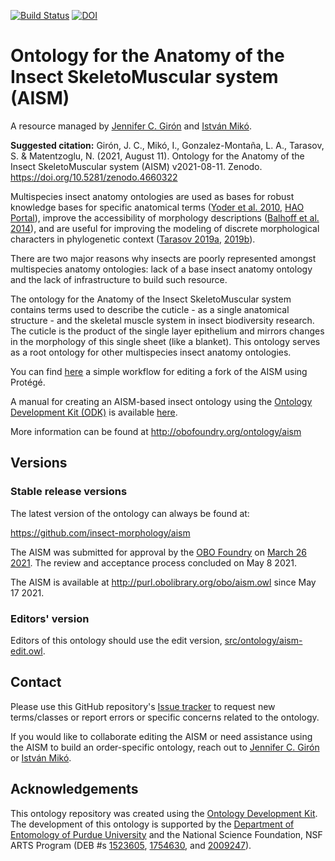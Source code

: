 [![Build Status](https://travis-ci.org/obophenotype/anatomy_ontology_of_insect_skeletomuscular_system.svg?branch=master)](https://travis-ci.org/obophenotype/anatomy_ontology_of_insect_skeletomuscular_system)
[![DOI](https://zenodo.org/badge/306390445.svg)](https://zenodo.org/badge/latestdoi/306390445)

# Ontology for the Anatomy of the Insect SkeletoMuscular system (AISM)

A resource managed by [Jennifer C. Girón](https://github.com/JCGiron) and [István Mikó](https://github.com/teleaslamellatus).

**Suggested citation:** Girón, J. C., Mikó, I., Gonzalez-Montaña, L. A., Tarasov, S. & Matentzoglu, N. (2021, August 11). Ontology for the Anatomy of the Insect SkeletoMuscular system (AISM) v2021-08-11. Zenodo. https://doi.org/10.5281/zenodo.4660322


Multispecies insect anatomy ontologies are used as bases for robust knowledge bases for specific anatomical terms ([Yoder et al. 2010](https://journals.plos.org/plosone/article?id=10.1371/journal.pone.0015991), [HAO Portal](http://portal.hymao.org/projects/32/public/ontology/)), improve the accessibility of morphology descriptions ([Balhoff et al. 2014](https://journals.plos.org/plosone/article?id=10.1371/journal.pone.0094056)), and are useful for improving the modeling of discrete morphological characters in phylogenetic context ([Tarasov 2019a](https://academic.oup.com/sysbio/article/68/5/698/5298740), [2019b](https://academic.oup.com/isd/article/3/6/1/5584145)).

There are two major reasons why insects are poorly represented amongst multispecies anatomy ontologies: lack of a base insect anatomy ontology and the lack of infrastructure to build such resource.

The ontology for the Anatomy of the Insect SkeletoMuscular system contains terms used to describe the cuticle - as a single anatomical structure - and the skeletal muscle system in insect biodiversity research. The cuticle is the product of the single layer epithelium and mirrors changes in the morphology of this single sheet (like  a blanket). This ontology serves as a root ontology for other multispecies insect anatomy ontologies.

You can find [here](https://github.com/insect-morphology/aism-ODK/blob/master/Simple%20Workflow%20for%20insect%20ontology%20development.md) a simple workflow for editing a fork of the AISM using Protégé.

A manual for creating an AISM-based insect ontology using the [Ontology Development Kit (ODK)](https://github.com/INCATools/ontology-development-kit) is available [here](https://github.com/insect-morphology/Manual).


More information can be found at http://obofoundry.org/ontology/aism

## Versions

### Stable release versions

The latest version of the ontology can always be found at:

https://github.com/insect-morphology/aism

The AISM was submitted for approval by the [OBO Foundry](http://obofoundry.org/) on [March 26 2021](https://github.com/OBOFoundry/OBOFoundry.github.io/issues/1474). The review and acceptance process concluded on May 8 2021.

The AISM is available at http://purl.obolibrary.org/obo/aism.owl since May 17 2021.

### Editors' version

Editors of this ontology should use the edit version, [src/ontology/aism-edit.owl](src/ontology/aism-edit.owl). 

## Contact

Please use this GitHub repository's [Issue tracker](https://github.com/insect-morphology/aism/issues) to request new terms/classes or report errors or specific concerns related to the ontology.

If you would like to collaborate editing the AISM or need assistance using the AISM to build an order-specific ontology, reach out to [Jennifer C. Girón](https://github.com/JCGiron) or [István Mikó](https://github.com/teleaslamellatus).

## Acknowledgements

This ontology repository was created using the [Ontology Development Kit](https://github.com/INCATools/ontology-development-kit). The development of this ontology is supported by the [Department of Entomology of Purdue University](https://ag.purdue.edu/entm/Pages/default.aspx) and the National Science Foundation, NSF ARTS Program (DEB #s [1523605](https://www.nsf.gov/awardsearch/showAward?AWD_ID=1523605), [1754630](https://www.nsf.gov/awardsearch/showAward?AWD_ID=1754630), and [2009247](https://www.nsf.gov/awardsearch/showAward?AWD_ID=2009247)).
